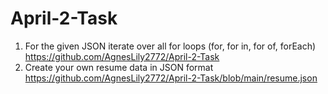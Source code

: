 # April-2-Task
1. For the given JSON iterate over all for loops (for, for in, for of, forEach) 
https://github.com/AgnesLily2772/April-2-Task
2. Create your own resume data in JSON format 
https://github.com/AgnesLily2772/April-2-Task/blob/main/resume.json
